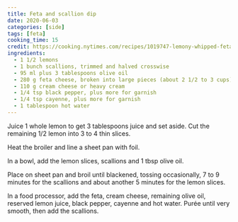 ```yaml
---
title: Feta and scallion dip
date: 2020-06-03
categories: [side]
tags: [feta]
cooking_time: 15
credit: https://cooking.nytimes.com/recipes/1019747-lemony-whipped-feta-with-charred-scallions
ingredients:
  - 1 1/2 lemons
  - 1 bunch scallions, trimmed and halved crosswise
  - 95 ml plus 3 tablespoons olive oil
  - 280 g feta cheese, broken into large pieces (about 2 1/2 to 3 cups)
  - 110 g cream cheese or heavy cream
  - 1/4 tsp black pepper, plus more for garnish
  - 1/4 tsp cayenne, plus more for garnish
  - 1 tablespoon hot water
---
```


Juice 1 whole lemon to get 3 tablespoons juice and set aside. Cut the remaining 1/2 lemon into 3 to 4 thin slices.

Heat the broiler and line a sheet pan with foil.

In a bowl, add the lemon slices, scallions and 1 tbsp olive oil.

Place on sheet pan and broil until blackened, tossing occasionally, 7 to 9 minutes for the scallions and about another 5 minutes for the lemon slices.

In a food processor, add the feta, cream cheese, remaining olive oil, reserved lemon juice, black pepper, cayenne and hot water. Purée until very smooth, then add the scallions.
